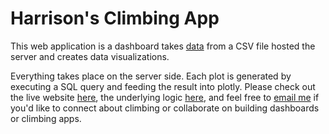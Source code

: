 # Harrison's Climbing App

This web application is a dashboard takes [data](https://github.com/harrisonized/climbing-app-heroku/tree/master/static/data) from a CSV file hosted the server and creates data visualizations.

Everything takes place on the server side. Each plot is generated by executing a SQL query and feeding the result into plotly. Please check out the live website [here](https://harrisonized-climbing-app.herokuapp.com/), the underlying logic [here](https://github.com/harrisonized/climbing-app/tree/master/v2), and feel free to [email me](mailto:harrison.c.wang@gmail.com) if you'd like to connect about climbing or collaborate on building dashboards or climbing apps.